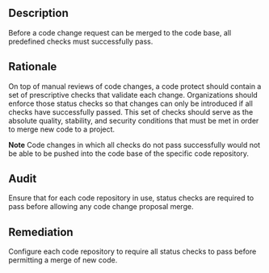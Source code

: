 ## Description

Before a code change request can be merged to the code base, all predefined checks must successfully pass.

## Rationale

On top of manual reviews of code changes, a code protect should contain a set of prescriptive checks that validate each change. Organizations should enforce those status checks so that changes can only be introduced if all checks have successfully passed. This set of checks should serve as the absolute quality, stability, and security conditions that must be met in order to merge new code to a project.

**Note** Code changes in which all checks do not pass successfully would not be able to be pushed into the code base of the specific code repository.

## Audit

Ensure that for each code repository in use, status checks are required to pass before allowing any code change proposal merge.

## Remediation

Configure each code repository to require all status checks to pass before permitting a merge of new code.
